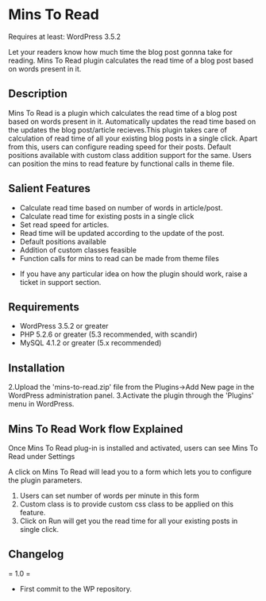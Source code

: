 Mins To Read
===========================

Requires at least: WordPress 3.5.2

Let your readers know how much time the blog post gonnna take for reading. Mins To Read plugin calculates the read time of a blog post based on words present in it.


Description
-------------------
Mins To Read is a plugin which calculates the read time of a blog post based on words present in it. Automatically updates the read time based on the updates the blog post/article recieves.This plugin takes care of calculation of read time of all your existing blog posts in a single click. Apart from this, users can configure reading speed for their posts. Default positions available with custom class addition support for the same. Users can position the mins to read feature by functional calls in theme file.


Salient Features
-------------------------

- Calculate read time based on number of words in article/post.
- Calculate read time for existing posts in a single click
- Set read speed for articles.
- Read time will be updated according to the update of the post.
- Default positions available
- Addition of custom classes feasible
- Function calls for mins to read can be made from theme files

* If you have any particular idea on how the plugin should work, raise a ticket in support section.

Requirements
-------------------------

* WordPress 3.5.2 or greater
* PHP 5.2.6 or greater (5.3 recommended, with scandir)
* MySQL 4.1.2 or greater (5.x recommended)


Installation
-------------------------

2.Upload the 'mins-to-read.zip' file from the Plugins->Add New page in the WordPress administration panel.
3.Activate the plugin through the 'Plugins' menu in WordPress.

Mins To Read Work flow Explained
-------------------------

Once Mins To Read plug-in is installed and activated, users can see Mins To Read under Settings  

A click on Mins To Read will lead you to a form which lets you to configure the plugin parameters. 

1. Users can set number of words per minute in this form
2. Custom class is to provide custom css class to be applied on this feature.
3. Click on Run will get you the read time for all your existing posts in single click.

Changelog
-------------------------

= 1.0 =
- First commit to the WP repository.